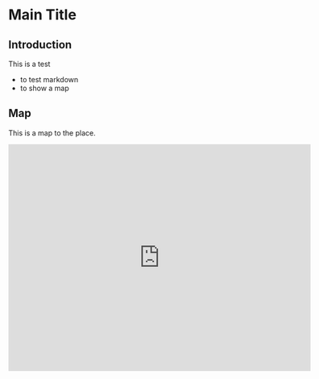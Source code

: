 # Main Title
## Introduction
This is a test

* to test markdown
* to show a map

## Map
This is a map to the place.

<iframe src="https://www.google.com/maps/embed?pb=!1m18!1m12!1m3!1d3036.471114168249!2d-79.95525228531754!3d40.44270866198442!2m3!1f0!2f0!3f0!3m2!1i1024!2i768!4f13.1!3m3!1m2!1s0x8834f228872ecb07%3A0x358805f7bc78c73a!2sThe+Porch+at+Schenley!5e0!3m2!1sen!2sus!4v1500063591384" width="600" height="450" frameborder="0" style="border:0" allowfullscreen></iframe>